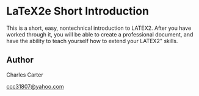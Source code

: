 # LaTeX2e Short Introduction

This is a short, easy, nontechnical introduction to LATEX2. After you have worked through it, you will be able to create a professional document, and have the ability to teach yourself how to extend your LATEX2" skills.

## Author

Charles Carter

ccc31807@yahoo.com
